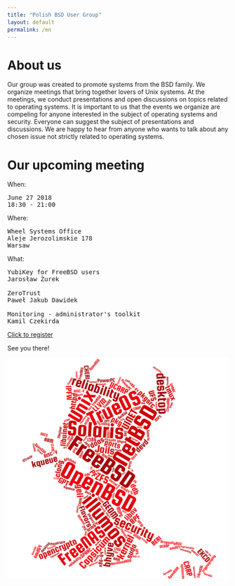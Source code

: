 ```yaml
---
title: "Polish BSD User Group"
layout: default
permalink: /en
---
```

<h1>About us</h1>
<p>Our group was created to promote systems from the BSD family. We organize meetings that bring together lovers of Unix systems. At the meetings, we conduct presentations and open discussions on topics related to operating systems. It is important to us that the events we organize are compeling for anyone interested in the subject of operating systems and security. Everyone can suggest the subject of presentations and discussions. We are happy to hear from anyone who wants to talk about any chosen issue not strictly related to operating systems.</p>

<h1>Our upcoming meeting</h1>

When:
<pre>
June 27 2018
18:30 - 21:00
</pre>
Where:
<pre>
Wheel Systems Office
Aleje Jerozolimskie 178
Warsaw
</pre>
What:
<pre>
YubiKey for FreeBSD users
Jarosław Żurek

ZeroTrust
Paweł Jakub Dawidek

Monitoring - administrator's toolkit
Kamil Czekirda
</pre>

<a href="https://www.eventbrite.com/e/the-polish-bsd-user-group-2-meetup-tickets-46879268153?aff=erelexpmlt">Click to register</a>

See you there!

![Topics](bsd-words-cloud.png)
